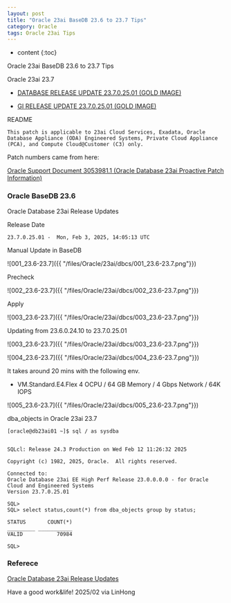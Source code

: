```yaml
---
layout: post
title: "Oracle 23ai BaseDB 23.6 to 23.7 Tips"
category: Oracle
tags: Oracle 23ai Tips
---
```


* content
{:toc}

Oracle 23ai BaseDB 23.6 to 23.7 Tips


Oracle 23ai 23.7

- [DATABASE RELEASE UPDATE 23.7.0.25.01 (GOLD IMAGE)](https://updates.oracle.com/download/37370465.html)

- [GI RELEASE UPDATE 23.7.0.25.01 (GOLD IMAGE)](https://updates.oracle.com/download/37370503.html)

README

```
This patch is applicable to 23ai Cloud Services, Exadata, Oracle Database Appliance (ODA) Engineered Systems, Private Cloud Appliance (PCA), and Compute Cloud@Customer (C3) only.
```

Patch numbers came from here:

[Oracle Support Document 3053981.1 (Oracle Database 23ai Proactive Patch Information) ](https://support.oracle.com/epmos/faces/DocumentDisplay?id=3053981.1)













### Oracle BaseDB 23.6 


Oracle Database 23ai Release Updates

Release Date

```
23.7.0.25.01 -  Mon, Feb 3, 2025, 14:05:13 UTC	
```

Manual Update in BaseDB

![001_23.6-23.7]({{ "/files/Oracle/23ai/dbcs/001_23.6-23.7.png"}})	

Precheck

![002_23.6-23.7]({{ "/files/Oracle/23ai/dbcs/002_23.6-23.7.png"}})	

Apply

![003_23.6-23.7]({{ "/files/Oracle/23ai/dbcs/003_23.6-23.7.png"}})	

Updating from 23.6.0.24.10 to 23.7.0.25.01 

![003_23.6-23.7]({{ "/files/Oracle/23ai/dbcs/003_23.6-23.7.png"}})

![004_23.6-23.7]({{ "/files/Oracle/23ai/dbcs/004_23.6-23.7.png"}})


It takes around 20 mins with the following env.
- VM.Standard.E4.Flex	4 OCPU / 64 GB Memory / 4 Gbps Network / 64K IOPS

![005_23.6-23.7]({{ "/files/Oracle/23ai/dbcs/005_23.6-23.7.png"}})





dba_objects in Oracle 23ai 23.7

```
[oracle@db23ai01 ~]$ sql / as sysdba


SQLcl: Release 24.3 Production on Wed Feb 12 11:26:32 2025

Copyright (c) 1982, 2025, Oracle.  All rights reserved.

Connected to:
Oracle Database 23ai EE High Perf Release 23.0.0.0.0 - for Oracle Cloud and Engineered Systems
Version 23.7.0.25.01

SQL> 
SQL> select status,count(*) from dba_objects group by status;

STATUS       COUNT(*) 
_________ ___________ 
VALID           70984 

SQL>
```

### Referece

[Oracle Database 23ai Release Updates](https://docs.oracle.com/en/database/oracle/oracle-database/23/vecse/oracle-database-23ai-release-updates.html)


Have a good work&life! 2025/02 via LinHong

